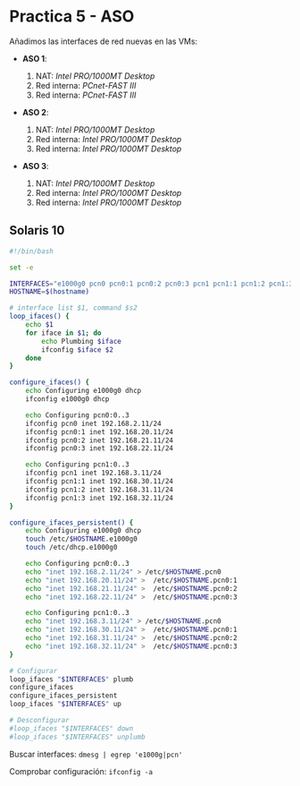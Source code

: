 # Practica 5 - ASO

Añadimos las interfaces de red nuevas en las VMs:
- **ASO 1**:
    1. NAT: *Intel PRO/1000MT Desktop*
    2. Red interna: *PCnet-FAST III*
    3. Red interna: *PCnet-FAST III*

- **ASO 2**:
    1. NAT: *Intel PRO/1000MT Desktop*
    2. Red interna: *Intel PRO/1000MT Desktop*
    3. Red interna: *Intel PRO/1000MT Desktop*

- **ASO 3**:
    1. NAT: *Intel PRO/1000MT Desktop*
    2. Red interna: *Intel PRO/1000MT Desktop*
    3. Red interna: *Intel PRO/1000MT Desktop*

## Solaris 10
```bash
#!/bin/bash

set -e

INTERFACES="e1000g0 pcn0 pcn0:1 pcn0:2 pcn0:3 pcn1 pcn1:1 pcn1:2 pcn1:3"
HOSTNAME=$(hostname)

# interface list $1, command $s2
loop_ifaces() {
    echo $1
    for iface in $1; do
        echo Plumbing $iface
        ifconfig $iface $2
    done
}

configure_ifaces() {
    echo Configuring e1000g0 dhcp
    ifconfig e1000g0 dhcp

    echo Configuring pcn0:0..3
    ifconfig pcn0 inet 192.168.2.11/24
    ifconfig pcn0:1 inet 192.168.20.11/24
    ifconfig pcn0:2 inet 192.168.21.11/24
    ifconfig pcn0:3 inet 192.168.22.11/24

    echo Configuring pcn1:0..3
    ifconfig pcn1 inet 192.168.3.11/24
    ifconfig pcn1:1 inet 192.168.30.11/24
    ifconfig pcn1:2 inet 192.168.31.11/24
    ifconfig pcn1:3 inet 192.168.32.11/24
}

configure_ifaces_persistent() {
    echo Configuring e1000g0 dhcp
    touch /etc/$HOSTNAME.e1000g0
    touch /etc/dhcp.e1000g0

    echo Configuring pcn0:0..3
    echo "inet 192.168.2.11/24" > /etc/$HOSTNAME.pcn0
    echo "inet 192.168.20.11/24" >  /etc/$HOSTNAME.pcn0:1
    echo "inet 192.168.21.11/24" >  /etc/$HOSTNAME.pcn0:2
    echo "inet 192.168.22.11/24" >  /etc/$HOSTNAME.pcn0:3

    echo Configuring pcn1:0..3
    echo "inet 192.168.3.11/24" > /etc/$HOSTNAME.pcn0
    echo "inet 192.168.30.11/24" >  /etc/$HOSTNAME.pcn0:1
    echo "inet 192.168.31.11/24" >  /etc/$HOSTNAME.pcn0:2
    echo "inet 192.168.32.11/24" >  /etc/$HOSTNAME.pcn0:3
}

# Configurar
loop_ifaces "$INTERFACES" plumb
configure_ifaces
configure_ifaces_persistent
loop_ifaces "$INTERFACES" up

# Desconfigurar
#loop_ifaces "$INTERFACES" down
#loop_ifaces "$INTERFACES" unplumb

```
Buscar interfaces: `dmesg | egrep 'e1000g|pcn'`

Comprobar configuración: `ifconfig -a`